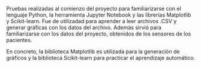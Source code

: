 Pruebas realizadas al comienzo del proyecto para familiarizarse con el lenguaje Python, la herramienta Jupyter Notebook y las librerías Matplotlib y Scikit-learn.
Fue de utilizadad para aprender a leer archivos .CSV y generar gráficas con los datos del archivo. Además sirvió para familiarizarse con los datos del proyecto, obtenidos de los sensores de los pacientes.

En concreto, la biblioteca Matplotlib es utilizada para la generación de gráficos y la biblioteca Scikit-learn para practicar el aprendizaje automático. 
